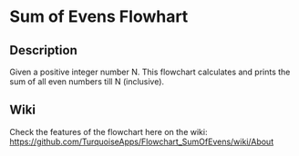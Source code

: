 # Sum of Evens Flowhart

## Description
Given a positive integer number N. This flowchart calculates and prints the sum of all even numbers till N (inclusive).

## Wiki
Check the features of the flowchart here on the wiki: https://github.com/TurquoiseApps/Flowchart_SumOfEvens/wiki/About
